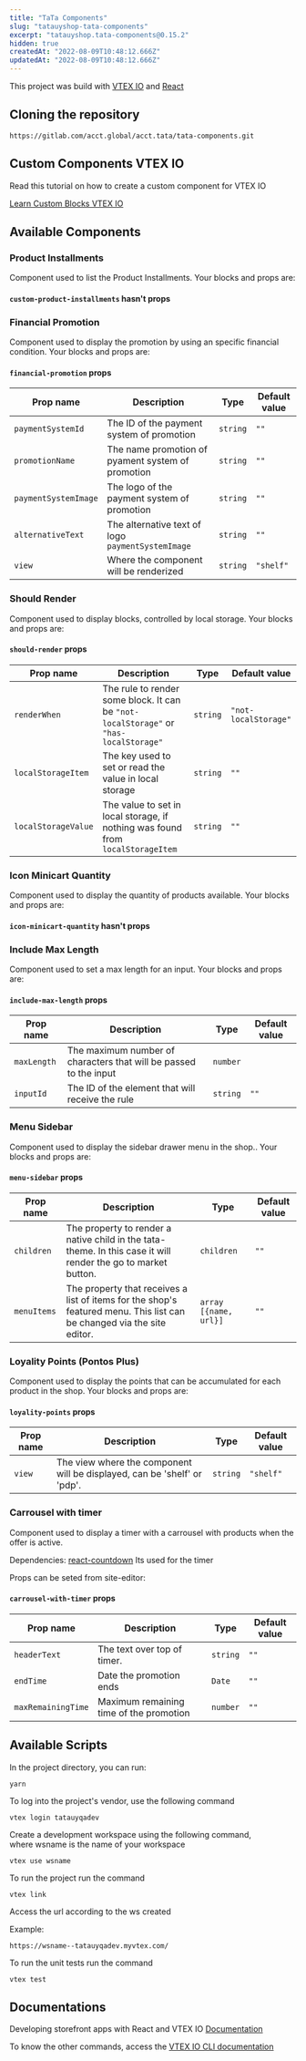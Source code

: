 ```yaml
---
title: "TaTa Components"
slug: "tatauyshop-tata-components"
excerpt: "tatauyshop.tata-components@0.15.2"
hidden: true
createdAt: "2022-08-09T10:48:12.666Z"
updatedAt: "2022-08-09T10:48:12.666Z"
---
```

This project was build with [VTEX IO](https://github.com/vtex-apps/store) and [React](https://reactjs.org/docs/getting-started.html)

## Cloning the repository

    https://gitlab.com/acct.global/acct.tata/tata-components.git

## Custom Components VTEX IO

Read this tutorial on how to create a custom component for VTEX IO

[Learn Custom Blocks VTEX IO](https://learn.vtex.com/docs/course-store-block-lang-en)

## Available Components

### Product Installments

Component used to list the Product Installments. Your blocks and props are:

#### `custom-product-installments` hasn't props

### Financial Promotion

Component used to display the promotion by using an specific financial condition. Your blocks and props are:

#### `financial-promotion` props

| Prop name            | Description                                       | Type     | Default value |
| -------------------- | ------------------------------------------------- | -------- | ------------- |
| `paymentSystemId`    | The ID of the payment system of promotion         | `string` | `""`          |
| `promotionName`      | The name promotion of pyament system of promotion | `string` | `""`          |
| `paymentSystemImage` | The logo of the payment system of promotion       | `string` | `""`          |
| `alternativeText`    | The alternative text of logo `paymentSystemImage` | `string` | `""`          |
| `view`               | Where the component will be renderized            | `string` | `"shelf"`     |

### Should Render

Component used to display blocks, controlled by local storage. Your blocks and props are:

#### `should-render` props

| Prop name           | Description                                                                           | Type     | Default value        |
| ------------------- | ------------------------------------------------------------------------------------- | -------- | -------------------- |
| `renderWhen`        | The rule to render some block. It can be `"not-localStorage"` or `"has-localStorage"` | `string` | `"not-localStorage"` |
| `localStorageItem`  | The key used to set or read the value in local storage                                | `string` | `""`                 |
| `localStorageValue` | The value to set in local storage, if nothing was found from `localStorageItem`       | `string` | `""`                 |

### Icon Minicart Quantity

Component used to display the quantity of products available. Your blocks and props are:

#### `icon-minicart-quantity` hasn't props

### Include Max Length

Component used to set a max length for an input. Your blocks and props are:

#### `include-max-length` props

| Prop name   | Description                                                       | Type     | Default value |
| ----------- | ----------------------------------------------------------------- | -------- | ------------- |
| `maxLength` | The maximum number of characters that will be passed to the input | `number` | ` `           |
| `inputId`   | The ID of the element that will receive the rule                  | `string` | `""`          |

### Menu Sidebar

Component used to display the sidebar drawer menu in the shop.. Your blocks and props are:

#### `menu-sidebar` props

| Prop name   | Description                                                                                                            | Type                  | Default value |
| ----------- | ---------------------------------------------------------------------------------------------------------------------- | --------------------- | ------------- |
| `children`  | The property to render a native child in the tata-theme. In this case it will render the go to market button.          | `children`            | `""`          |
| `menuItems` | The property that receives a list of items for the shop's featured menu. This list can be changed via the site editor. | `array [{name, url}]` | `""`          |

### Loyality Points (Pontos Plus)

Component used to display the points that can be accumulated for each product in the shop. Your blocks and props are:

#### `loyality-points` props

| Prop name | Description                                                              | Type     | Default value |
| --------- | ------------------------------------------------------------------------ | -------- | ------------- |
| `view`    | The view where the component will be displayed, can be 'shelf' or 'pdp'. | `string` | `"shelf"`     |


### Carrousel with timer 

Component used to display a timer with a carrousel with products when the offer is active.

Dependencies:
[react-countdown](https://www.npmjs.com/package/react-countdown)
Its used for the timer


Props can be seted from site-editor:
#### `carrousel-with-timer` props

| Prop name          | Description                                                       | Type     | Default value |
| ------------------ | ----------------------------------------------------------------- | -------- | ------------- |
| `headerText`       | The text over top of timer.                                       | `string` | `""`          |
| `endTime`          | Date the promotion ends                                           | `Date`   | `""`          |
| `maxRemainingTime` | Maximum remaining time of the promotion                           | `number` | `""`          |

## Available Scripts

In the project directory, you can run:

    yarn

To log into the project's vendor, use the following command

    vtex login tatauyqadev

Create a development workspace using the following command,  
where wsname is the name of your workspace

    vtex use wsname

To run the project run the command

    vtex link

Access the url according to the ws created

Example:

    https://wsname--tatauyqadev.myvtex.com/

To run the unit tests run the command

    vtex test

## Documentations

Developing storefront apps with React and VTEX IO
[Documentation](https://developers.vtex.com/vtex-developer-docs/docs/welcome)

To know the other commands, access the
[VTEX IO CLI documentation](https://developers.vtex.com/vtex-developer-docs/docs/vtex-io-documentation-vtex-io-cli-command-reference)